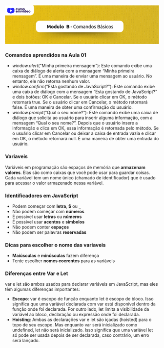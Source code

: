 <p align="center">
<img src="../images/Header-modulo-B.png">
</p>

### Comandos aprendidos na Aula 01
- *window.alert*("Minha primeira mensagem"): Este comando exibe uma caixa de diálogo de alerta com a mensagem “Minha primeira mensagem”. É uma maneira de enviar uma mensagem ao usuário. No entanto, ele não retorna nenhum valor.
- *window.confirm*("Esta gostando de JavaScript?"): Este comando exibe uma caixa de diálogo com a mensagem “Esta gostando de JavaScript?” e dois botões: OK e Cancelar. Se o usuário clicar em OK, o método retornará true. Se o usuário clicar em Cancelar, o método retornará false. É uma maneira de obter uma confirmação do usuário.
- *window.prompt*("Qual o seu nome?"): Este comando exibe uma caixa de diálogo que solicita ao usuário para inserir alguma informação, com a mensagem “Qual o seu nome?”. Depois que o usuário insere a informação e clica em OK, essa informação é retornada pelo método. Se o usuário clicar em Cancelar ou deixar a caixa de entrada vazia e clicar em OK, o método retornará null. É uma maneira de obter uma entrada do usuário.


### Variaveis
Variáveis em programação são espaços de memória que **armazenam valores**. Elas são como caixas que você pode usar para guardar coisas. Cada variável tem um nome único (chamado de identificador) que é usado para acessar o valor armazenado nessa variável.

### Identificadores em JavaScript

- Podem começar com **letra**, **$** ou **_**
- Não podem começar com **números**
- É possivel usar **letras** ou **números**
- É possivel usar **acentos** e **símbolos**
- Não podem conter **espaços**
- Não podem ser palavras **reservadas**

### Dicas para escolher o nome das variaveis
- **Maiúsculas** e **minúsculas** fazem diferença
- Tente escolher **nomes coerentes** para as variáveis

### Diferenças entre Var e Let
var e let são ambos usados para declarar variáveis em JavaScript, mas eles têm algumas diferenças importantes:

- **Escopo**: var é escopo de função enquanto let é escopo de bloco. Isso significa que uma variável declarada com var está disponível dentro da função onde foi declarada. Por outro lado, let limita a visibilidade da variável ao bloco, declaração ou expressão onde foi declarada.
- **Hoisting**: Ambas as declarações var e let são içadas (hoisted) para o topo de seu escopo. Mas enquanto var será inicializado como undefined, let não será inicializado. Isso significa que uma variável let só pode ser usada depois de ser declarada, caso contrário, um erro será lançado.
